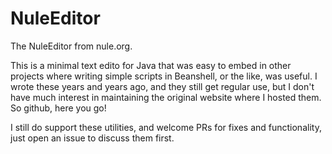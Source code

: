 # NuleEditor

The NuleEditor from nule.org.

This is a minimal text edito for Java that was easy to embed in other projects where writing simple scripts in Beanshell, or the like, was useful. I wrote these years and years ago, and they still get regular use, but I don't have much interest in maintaining the original website where I hosted them. So github, here you go!

I still do support these utilities, and welcome PRs for fixes and functionality, just open an issue to discuss them first.
